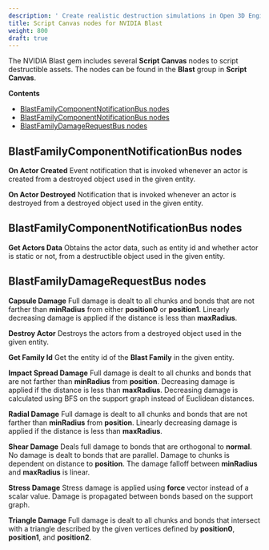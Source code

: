 ```yaml
---
description: ' Create realistic destruction simulations in Open 3D Engine with NVIDIA Blast. '
title: Script Canvas nodes for NVIDIA Blast
weight: 800
draft: true
---
```


The NVIDIA Blast gem includes several **Script Canvas** nodes to script destructible assets. The nodes can be found in the **Blast** group in **Script Canvas**.

**Contents**
+ [BlastFamilyComponentNotificationBus nodes](#blastfamilycomponentnotificationbus-nodes)
+ [BlastFamilyComponentNotificationBus nodes](#blastfamilycomponentnotificationbus-nodes-1)
+ [BlastFamilyDamageRequestBus nodes](#blastfamilydamagerequestbus-nodes)

## BlastFamilyComponentNotificationBus nodes 

**On Actor Created**
Event notification that is invoked whenever an actor is created from a destroyed object used in the given entity.

**On Actor Destroyed**
Notification that is invoked whenever an actor is destroyed from a destroyed object used in the given entity.

## BlastFamilyComponentNotificationBus nodes 

**Get Actors Data**
Obtains the actor data, such as entity id and whether actor is static or not, from a destructible object used in the given entity.

## BlastFamilyDamageRequestBus nodes 

**Capsule Damage**
Full damage is dealt to all chunks and bonds that are not farther than **minRadius** from either **position0** or **position1**. Linearly decreasing damage is applied if the distance is less than **maxRadius**.

**Destroy Actor**
Destroys the actors from a destroyed object used in the given entity.

**Get Family Id**
Get the entity id of the **Blast Family** in the given entity.

**Impact Spread Damage**
Full damage is dealt to all chunks and bonds that are not farther than **minRadius** from **position**. Decreasing damage is applied if the distance is less than **maxRadius**. Decreasing damage is calculated using BFS on the support graph instead of Euclidean distances.

**Radial Damage**
Full damage is dealt to all chunks and bonds that are not farther than **minRadius** from **position**. Linearly decreasing damage is applied if the distance is less than **maxRadius**.

**Shear Damage**
Deals full damage to bonds that are orthogonal to **normal**. No damage is dealt to bonds that are parallel. Damage to chunks is dependent on distance to **position**. The damage falloff between **minRadius** and **maxRadius** is linear.

**Stress Damage**
Stress damage is applied using **force** vector instead of a scalar value. Damage is propagated between bonds based on the support graph.

**Triangle Damage**
Full damage is dealt to all chunks and bonds that intersect with a triangle described by the given vertices defined by **position0**, **position1**, and **position2**.
